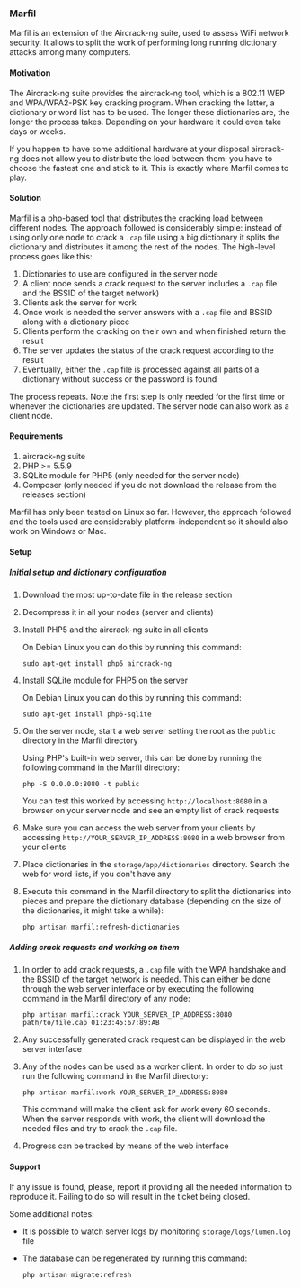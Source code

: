 ### Marfil
Marfil is an extension of the Aircrack-ng suite, used to assess WiFi network security. It allows to split the work of performing long running dictionary attacks among many computers.

#### Motivation
The Aircrack-ng suite provides the aircrack-ng tool, which is a 802.11 WEP and WPA/WPA2-PSK key cracking program. When cracking the latter, a dictionary or word list has to be used. The longer these dictionaries are, the longer the process takes. Depending on your hardware it could even take days or weeks.

If you happen to have some additional hardware at your disposal aircrack-ng does not allow you to distribute the load between them: you have to choose the fastest one and stick to it. This is exactly where Marfil comes to play.

#### Solution
Marfil is a php-based tool that distributes the cracking load between different nodes. The approach followed is considerably simple: instead of using only one node to crack a `.cap` file using a big dictionary it splits the dictionary and distributes it among the rest of the nodes. The high-level process goes like this:

 1. Dictionaries to use are configured in the server node
 1. A client node sends a crack request to the server includes a `.cap` file and the BSSID of the target network)
 1. Clients ask the server for work
 1. Once work is needed the server answers with a `.cap` file and BSSID along with a dictionary piece
 1. Clients perform the cracking on their own and when finished return the result
 1. The server updates the status of the crack request according to the result
 1. Eventually, either the `.cap` file is processed against all parts of a dictionary without success or the password is found

The process repeats. Note the first step is only needed for the first time or whenever the dictionaries are updated. The server node can also work as a client node.

#### Requirements

1. aircrack-ng suite
1. PHP >= 5.5.9
1. SQLite module for PHP5 (only needed for the server node)
1. Composer (only needed if you do not download the release from the releases section)

Marfil has only been tested on Linux so far. However, the approach followed and the tools used are considerably platform-independent so it should also work on Windows or Mac.

#### Setup

##### Initial setup and dictionary configuration

 1. Download the most up-to-date file in the release section
 1. Decompress it in all your nodes (server and clients)
 1. Install PHP5 and the aircrack-ng suite in all clients

    On Debian Linux you can do this by running this command:

    `sudo apt-get install php5 aircrack-ng`

 1. Install SQLite module for PHP5 on the server

    On Debian Linux you can do this by running this command:

    `sudo apt-get install php5-sqlite`

 1. On the server node, start a web server setting the root as the `public` directory in the Marfil directory

    Using PHP's built-in web server, this can be done by running the following command in the Marfil directory:

    `php -S 0.0.0.0:8080 -t public`

    You can test this worked by accessing `http://localhost:8080` in a browser on your server node and see an empty list of crack requests

 1. Make sure you can access the web server from your clients by accessing `http://YOUR_SERVER_IP_ADDRESS:8080` in a web browser from your clients
 1. Place dictionaries in the `storage/app/dictionaries` directory. Search the web for word lists, if you don't have any
 1. Execute this command in the Marfil directory to split the dictionaries into pieces and prepare the dictionary database (depending on the size of the dictionaries, it might take a while):

    `php artisan marfil:refresh-dictionaries`

##### Adding crack requests and working on them

 1. In order to add crack requests, a `.cap` file with the WPA handshake and the BSSID of the target network is needed. This can either be done through the web server interface or by executing the following command in the Marfil directory of any node:

    `php artisan marfil:crack YOUR_SERVER_IP_ADDRESS:8080 path/to/file.cap 01:23:45:67:89:AB`

 1. Any successfully generated crack request can be displayed in the web server interface
 1. Any of the nodes can be used as a worker client. In order to do so just run the following command in the Marfil directory:

    `php artisan marfil:work YOUR_SERVER_IP_ADDRESS:8080`

    This command will make the client ask for work every 60 seconds. When the server responds with work, the client will download the needed files and try to crack the `.cap` file.
 1. Progress can be tracked by means of the web interface

#### Support

If any issue is found, please, report it providing all the needed information to reproduce it. Failing to do so will result in the ticket being closed.

Some additional notes:

  * It is possible to watch server logs by monitoring `storage/logs/lumen.log` file
  * The database can be regenerated by running this command:

    `php artisan migrate:refresh`

